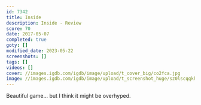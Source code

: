 ```yaml
---
id: 7342
title: Inside
description: Inside - Review
score: 70
date: 2017-05-07
completed: true
goty: []
modified_date: 2023-05-22
screenshots: []
tags: []
videos: []
cover: //images.igdb.com/igdb/image/upload/t_cover_big/co2fca.jpg
image: //images.igdb.com/igdb/image/upload/t_screenshot_huge/sz0lscqqkhsi7ceao6og.jpg
---
```

Beautiful game... but I think it might be overhyped.